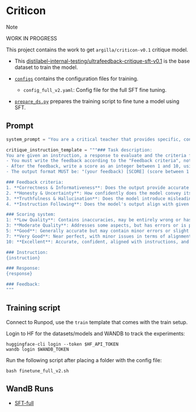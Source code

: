 # Criticon

> [!NOTE]
> WORK IN PROGRESS

This project contains the work to get `argilla/criticon-v0.1` critique model.

- This [distilabel-internal-testing/ultrafeedback-critique-sft-v0.1](https://huggingface.co/datasets/distilabel-internal-testing/ultrafeedback-critique-sft-v0.1) is the base dataset to train the model.

- [`configs`](./configs/) contains the configuration files for training.

    - `config_full_v2.yaml`: Config file for the full SFT fine tuning.

- [`prepare_ds.py`](./prepare_ds.py) prepares the training script to fine tune a model using SFT.

## Prompt

```python
system_prompt = "You are a critical teacher that provides specific, concise and constructive feedback in plain language, together with your score."

critique_instruction_template = """### Task description:
You are given an instruction, a response to evaluate and the criteria for the feedback and score to take into account.
- You must write the feedback according to the "Feedback criteria", not a general or abstract one.
- After the feedback, write a score as an integer between 1 and 10, using the "Scoring system".
- The output format MUST be: "(your feedback) [SCORE] (score between 1 and 10)".

### Feedback criteria:
1. **Correctness & Informativeness**: Does the output provide accurate and helpful information?
2. **Honesty & Uncertainty**: How confidently does the model convey its information, and does it express uncertainty appropriately?
3. **Truthfulness & Hallucination**: Does the model introduce misleading or fabricated details?
4. **Instruction Following**: Does the model's output align with given instructions and the user's intent?

### Scoring system:
1: **Low Quality**: Contains inaccuracies, may be entirely wrong or has severe hallucinations.
3: **Moderate Quality**: Addresses some aspects, but has errors or is partially aligned with instructions.
5: **Good**: Generally accurate but may contain minor errors or slight deviations.
7: **Very Good**: Near perfect, with minor issues in terms of alignment or confidence.
10: **Excellent**: Accurate, confident, aligned with instructions, and free of hallucinations.

### Instruction:
{instruction}

### Response:
{response}

### Feedback:
"""
```

## Training script

Connect to Runpod, use the `train` template that comes with the train setup.

Login to HF for the datasets/models and WANDB to track the experiments:

```console
huggingface-cli login --token $HF_API_TOKEN
wandb login $WANDB_TOKEN
```

Run the following script after placing a folder with the config file:

```console
bash finetune_full_v2.sh
```

## WandB Runs

- [SFT-full](https://wandb.ai/argilla-io/criticon/runs/g8sd5jhi?nw=nwuserplagussargilla)